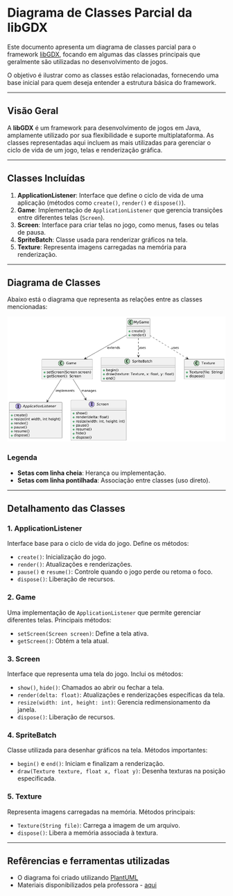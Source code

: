 # Diagrama de Classes Parcial da libGDX

Este documento apresenta um diagrama de classes parcial para o framework [libGDX](https://libgdx.com), focando em algumas das classes principais que geralmente são utilizadas no desenvolvimento de jogos. 

O objetivo é ilustrar como as classes estão relacionadas, fornecendo uma base inicial para quem deseja entender a estrutura básica do framework.

---

## **Visão Geral**

A **libGDX** é um framework para desenvolvimento de jogos em Java, amplamente utilizado por sua flexibilidade e suporte multiplataforma. As classes representadas aqui incluem as mais utilizadas para gerenciar o ciclo de vida de um jogo, telas e renderização gráfica.

---

## **Classes Incluídas**

1. **ApplicationListener**: Interface que define o ciclo de vida de uma aplicação (métodos como `create()`, `render()` e `dispose()`).
2. **Game**: Implementação de `ApplicationListener` que gerencia transições entre diferentes telas (`Screen`).
3. **Screen**: Interface para criar telas no jogo, como menus, fases ou telas de pausa.
4. **SpriteBatch**: Classe usada para renderizar gráficos na tela.
5. **Texture**: Representa imagens carregadas na memória para renderização.

---

## **Diagrama de Classes**

Abaixo está o diagrama que representa as relações entre as classes mencionadas:

![Diagrama de Classes](diagrama_classes.png)

### **Legenda**
- **Setas com linha cheia**: Herança ou implementação.
- **Setas com linha pontilhada**: Associação entre classes (uso direto).

---

## **Detalhamento das Classes**

### **1. ApplicationListener**
Interface base para o ciclo de vida do jogo. Define os métodos:
- `create()`: Inicialização do jogo.
- `render()`: Atualizações e renderizações.
- `pause()` e `resume()`: Controle quando o jogo perde ou retoma o foco.
- `dispose()`: Liberação de recursos.

### **2. Game**
Uma implementação de `ApplicationListener` que permite gerenciar diferentes telas. Principais métodos:
- `setScreen(Screen screen)`: Define a tela ativa.
- `getScreen()`: Obtém a tela atual.

### **3. Screen**
Interface que representa uma tela do jogo. Inclui os métodos:
- `show()`, `hide()`: Chamados ao abrir ou fechar a tela.
- `render(delta: float)`: Atualizações e renderizações específicas da tela.
- `resize(width: int, height: int)`: Gerencia redimensionamento da janela.
- `dispose()`: Liberação de recursos.

### **4. SpriteBatch**
Classe utilizada para desenhar gráficos na tela. Métodos importantes:
- `begin()` e `end()`: Iniciam e finalizam a renderização.
- `draw(Texture texture, float x, float y)`: Desenha texturas na posição especificada.

### **5. Texture**
Representa imagens carregadas na memória. Métodos principais:
- `Texture(String file)`: Carrega a imagem de um arquivo.
- `dispose()`: Libera a memória associada à textura.

---

## **Refêrencias e ferramentas utilizadas**
- O diagrama foi criado utilizando [PlantUML](https://plantuml.com)
- Materiais disponibilizados pela professora - [aqui](https://github.com/libgdx/libgdx/tree/master)

